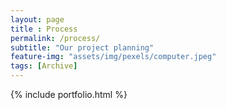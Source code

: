 ```yaml
--- 
layout: page
title : Process 
permalink: /process/
subtitle: "Our project planning" 
feature-img: "assets/img/pexels/computer.jpeg"
tags: [Archive]
---
```


{% include portfolio.html %}
